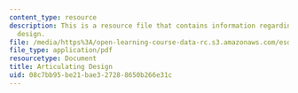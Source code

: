 ```yaml
---
content_type: resource
description: This is a resource file that contains information regarding articulating
  design.
file: /media/https%3A/open-learning-course-data-rc.s3.amazonaws.com/esd-051j-engineering-innovation-and-design-fall-2012/08c7bb95be21bae327288650b266e31c_MITESD_051JF12_Lec04.pdf
file_type: application/pdf
resourcetype: Document
title: Articulating Design
uid: 08c7bb95-be21-bae3-2728-8650b266e31c
---
```

